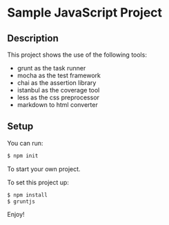 # Sample JavaScript Project #

## Description ##

This project shows the use of the following tools:

* grunt as the task runner
* mocha as the test framework
* chai as the assertion library
* istanbul as the coverage tool
* less as the css preprocessor
* markdown to html converter

## Setup ##

You can run:

```bash
$ npm init
```

To start your own project.

To set this project up:

```bash
$ npm install
$ gruntjs
```

Enjoy!
